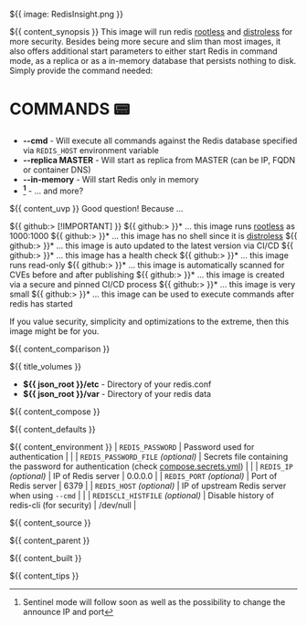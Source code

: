 ${{ image: RedisInsight.png }}

${{ content_synopsis }} This image will run redis [rootless](https://github.com/11notes/RTFM/blob/main/linux/container/image/rootless.md) and [distroless](https://github.com/11notes/RTFM/blob/main/linux/container/image/distroless.md) for more security. Besides being more secure and slim than most images, it also offers additional start parameters to either start Redis in command mode, as a replica or as a in-memory database that persists nothing to disk. Simply provide the command needed:

# COMMANDS 📟
* **--cmd** - Will execute all commands against the Redis database specified via ```REDIS_HOST``` environment variable
* **--replica MASTER** - Will start as replica from MASTER (can be IP, FQDN or container DNS)
* **--in-memory** - Will start Redis only in memory
* **[^1]** - ... and more?

${{ content_uvp }} Good question! Because ...

${{ github:> [!IMPORTANT] }}
${{ github:> }}* ... this image runs [rootless](https://github.com/11notes/RTFM/blob/main/linux/container/image/rootless.md) as 1000:1000
${{ github:> }}* ... this image has no shell since it is [distroless](https://github.com/11notes/RTFM/blob/main/linux/container/image/distroless.md)
${{ github:> }}* ... this image is auto updated to the latest version via CI/CD
${{ github:> }}* ... this image has a health check
${{ github:> }}* ... this image runs read-only
${{ github:> }}* ... this image is automatically scanned for CVEs before and after publishing
${{ github:> }}* ... this image is created via a secure and pinned CI/CD process
${{ github:> }}* ... this image is very small
${{ github:> }}* ... this image can be used to execute commands after redis has started

If you value security, simplicity and optimizations to the extreme, then this image might be for you.

${{ content_comparison }}

${{ title_volumes }}
* **${{ json_root }}/etc** - Directory of your redis.conf
* **${{ json_root }}/var** - Directory of your redis data

${{ content_compose }}

${{ content_defaults }}

${{ content_environment }}
| `REDIS_PASSWORD` | Password used for authentication | |
| `REDIS_PASSWORD_FILE` *(optional)* | Secrets file containing the password for authentication (check [compose.secrets.yml](https://github.com/11notes/docker-redis/blob/master/compose.secrets.yml)) |  |
| `REDIS_IP` *(optional)* | IP of Redis server | 0.0.0.0 |
| `REDIS_PORT` *(optional)* | Port of Redis server | 6379 |
| `REDIS_HOST` *(optional)* | IP of upstream Redis server when using ```--cmd``` | |
| `REDISCLI_HISTFILE` *(optional)* | Disable history of redis-cli (for security) | /dev/null |

${{ content_source }}

${{ content_parent }}

${{ content_built }}

${{ content_tips }}

[^1]: Sentinel mode will follow soon as well as the possibility to change the announce IP and port